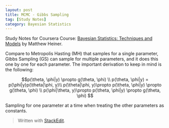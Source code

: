 ```yaml
---
layout: post
title: MCMC - Gibbs Sampling
tag: [Study Notes]
category: Bayesian Statistics
---
```


Study Notes for Coursera Course: [Bayesian Statistics: Techniques and Models](https://www.coursera.org/learn/mcmc-bayesian-statistics/) by Matthew Heiner.

Compare to Metropolis Hasting (MH) that samples for a single parameter, Gibbs Sampling (GS) can sample for multiple parameters, and it does this one by one for each parameter. The important derivation to keep in mind is the following:

$$p(\theta, \phi|y) \propto g(\theta, \phi) \\
    p(\theta, \phi|y) = p(\phi|y)p(\theta|\phi, y)\\
    p(\theta|\phi, y)\propto p(\theta, \phi|y) \propto g(\theta, \phi) \\
   p(\phi|\theta, y)\propto p(\theta, \phi|y) \propto g(\theta, \phi) $$

Sampling for one parameter at a time when treating the other parameters as constants.

 

> Written with [StackEdit](https://stackedit.io/).
<!--stackedit_data:
eyJoaXN0b3J5IjpbNjIxMjA4ODA1LC04MTkzMTkyNDRdfQ==
-->